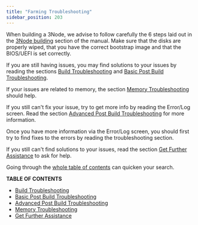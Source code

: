 ```yaml
---
title: "Farming Troubleshooting"
sidebar_position: 203
---
```




When building a 3Node, we advise to follow carefully the 6 steps laid out in the [3Node building](../3node_building/3node_building) section of the manual. Make sure that the disks are properly wiped, that you have the correct bootstrap image and that the BIOS/UEFI is set correctly.

If you are still having issues, you may find solutions to your issues by reading the sections [Build Troubleshooting](./farming_troubleshooting_tips#build-troubleshooting) and [Basic Post Build Troubleshooting](./farming_troubleshooting_tips#basic-post-build-troubleshooting).

If your issues are related to memory, the section [Memory Troubleshooting](./farming_troubleshooting_tips#memory-troubleshooting) should help.

If you still can't fix your issue, try to get more info by reading the Error/Log screen. Read the section [Advanced Post Build Troubleshooting](./farming_troubleshooting_tips#advanced-post-build-troubleshooting) for more information. 

Once you have more information via the Error/Log screen, you should first try to find fixes to the errors by reading the troubleshooting section. 

If you still can't find solutions to your issues, read the section [Get Further Assistance](./farming_troubleshooting_tips#get-further-assistance) to ask for help.

Going through the [whole table of contents](./farming_troubleshooting_tips#table-of-contents) can quicken your search.

**TABLE OF CONTENTS**

- [Build Troubleshooting](./farming_troubleshooting_tips#build-troubleshooting)
- [Basic Post Build Troubleshooting](./farming_troubleshooting_tips#basic-post-build-troubleshooting)
- [Advanced Post Build Troubleshooting](./farming_troubleshooting_tips#advanced-post-build-troubleshooting)
- [Memory Troubleshooting](./farming_troubleshooting_tips#memory-troubleshooting)
- [Get Further Assistance](./farming_troubleshooting_tips#get-further-assistance)